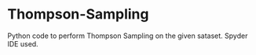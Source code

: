 # Thompson-Sampling
Python code to perform Thompson Sampling on the given sataset. Spyder IDE used.
